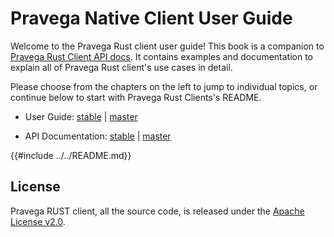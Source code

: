 # Pravega Native Client User Guide

Welcome to the Pravega Rust client user guide! This book is a companion to [Pravega Rust Client API docs](https://docs.rs/pravega_native_client). 
It contains examples and documentation to explain all of Pravega Rust client's use cases in detail.

Please choose from the chapters on the left to jump to individual topics, or continue below to start with Pravega Rust Clients's README.

* User Guide: [stable](https://pravega.github.io/pravega-client-rust/) | [master](./index.html)

* API Documentation: [stable](https://docs.rs/pravega_native_client/) |  [master](./doc/index.html)

{{#include ../../README.md}}

## License

Pravega RUST client, all the source code, is released under the [Apache License v2.0](https://www.apache.org/licenses/LICENSE-2.0).
